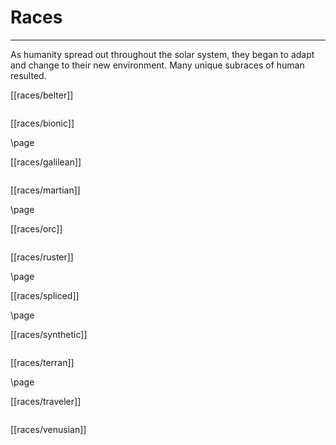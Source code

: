 # Races

---

As humanity spread out throughout the solar system, they began to adapt and change to their new environment. Many unique subraces of human resulted.


[[races/belter]]

```
```

[[races/bionic]]

\page

[[races/galilean]]

```
```

[[races/martian]]

\page

[[races/orc]]

```
```

[[races/ruster]]

\page

[[races/spliced]]

\page

[[races/synthetic]]

```
```
[[races/terran]]

\page

[[races/traveler]]

```
```
[[races/venusian]]

